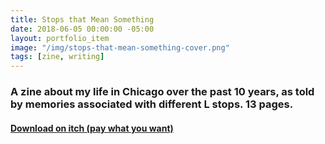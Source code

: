 ```yaml
---
title: Stops that Mean Something
date: 2018-06-05 00:00:00 -05:00
layout: portfolio_item
image: "/img/stops-that-mean-something-cover.png"
tags: [zine, writing]
---
```


### A zine about my life in Chicago over the past 10 years, as told by memories associated with different L stops. 13 pages.
#### [Download on itch (pay what you want)](https://sublimemarch.itch.io/stops-that-mean-something)

<br>
